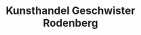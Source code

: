 ---
title: "Kunsthandel Geschwister Rodenberg"
url: /borken/kunsthandel-geschwister-rodenberg/
shop: Kunst
---